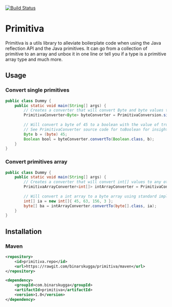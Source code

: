 [![Build Status](https://travis-ci.com/BinarSkugga/Primitiva.svg?branch=master)](https://travis-ci.com/BinarSkugga/Primitiva)
# Primitiva
Primitiva is a utils library to alleviate boilerplate code when using the Java reflection
API and the Java primitives. It can go from a collection of primitive to an array and unbox
it in one line or tell you if a type is a primitive array type and much more.

## Usage
### Convert single primitives
```java
public class Dummy {
    public static void main(String[] args) {
    	// Creates a converter that will convert Byte and byte values to any other primitives.
        PrimitivaConverter<Byte> byteConverter = PrimitivaConversion.single(Byte.class);
        
        // Will convert a byte of 45 to a boolean with the value of true.
        // See PrimitivaConverter source code for toBoolean for insight on how this is done.
        Byte b = (byte) 45;
        Boolean bool = byteConverter.convertTo(Boolean.class, b);
    }
}
```

### Convert primitives array
```java
public class Dummy {
    public static void main(String[] args) {
    	// Creates a converter that will convert int[] values to any other array of primitives.
        PrimitivaArrayConverter<int[]> intArrayConverter = PrimitivaConversion.array(int[].class);
        
        // Will convert a int array to a byte array using standard implicit casting.
        int[] ia = new int[]{ 45, 63, 156, 3 };
        byte[] ba = intArrayConverter.convertTo(byte[].class, ia);
    }
}
```

## Installation
### Maven
```xml
<repository>
	<id>primitiva.repo</id>
	<url>https://rawgit.com/binarskugga/primitiva/maven</url>
</repository>
```
```xml
<dependency>
	<groupId>com.binarskugga</groupId>
	<artifactId>primitiva</artifactId>
	<version>1.0</version>
</dependency>
```